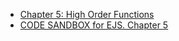 * [Chapter 5: High Order Functions](http://eloquentjavascript.net/05_higher_order.html)
* [CODE SANDBOX for EJS. Chapter 5](https://eloquentjavascript.net/code/#5)
